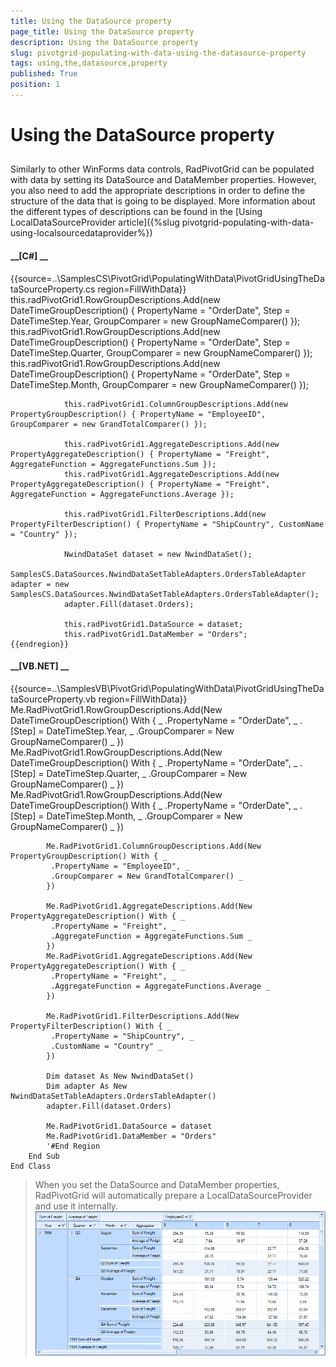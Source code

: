 ```yaml
---
title: Using the DataSource property
page_title: Using the DataSource property
description: Using the DataSource property
slug: pivotgrid-populating-with-data-using-the-datasource-property
tags: using,the,datasource,property
published: True
position: 1
---
```


# Using the DataSource property



## 

Similarly to other WinForms data controls, RadPivotGrid can be populated with data by setting its DataSource 
	        and DataMember properties. However, you also need to add the appropriate descriptions in order to define the 
	        structure of the data that is going to be displayed. More information about the different types of descriptions 
	        can be found in the  [Using LocalDataSourceProvider article]({%slug pivotgrid-populating-with-data-using-localsourcedataprovider%})

#### __[C#] __

{{source=..\SamplesCS\PivotGrid\PopulatingWithData\PivotGridUsingTheDataSourceProperty.cs region=FillWithData}}
	            this.radPivotGrid1.RowGroupDescriptions.Add(new DateTimeGroupDescription() { PropertyName = "OrderDate", Step = DateTimeStep.Year, GroupComparer = new GroupNameComparer() });
	            this.radPivotGrid1.RowGroupDescriptions.Add(new DateTimeGroupDescription() { PropertyName = "OrderDate", Step = DateTimeStep.Quarter, GroupComparer = new GroupNameComparer() });
	            this.radPivotGrid1.RowGroupDescriptions.Add(new DateTimeGroupDescription() { PropertyName = "OrderDate", Step = DateTimeStep.Month, GroupComparer = new GroupNameComparer() });
	
	            this.radPivotGrid1.ColumnGroupDescriptions.Add(new PropertyGroupDescription() { PropertyName = "EmployeeID", GroupComparer = new GrandTotalComparer() });
	
	            this.radPivotGrid1.AggregateDescriptions.Add(new PropertyAggregateDescription() { PropertyName = "Freight", AggregateFunction = AggregateFunctions.Sum });
	            this.radPivotGrid1.AggregateDescriptions.Add(new PropertyAggregateDescription() { PropertyName = "Freight", AggregateFunction = AggregateFunctions.Average });
	
	            this.radPivotGrid1.FilterDescriptions.Add(new PropertyFilterDescription() { PropertyName = "ShipCountry", CustomName = "Country" });
	
	            NwindDataSet dataset = new NwindDataSet();
	            SamplesCS.DataSources.NwindDataSetTableAdapters.OrdersTableAdapter adapter = new SamplesCS.DataSources.NwindDataSetTableAdapters.OrdersTableAdapter();
	            adapter.Fill(dataset.Orders);
	
	            this.radPivotGrid1.DataSource = dataset;
	            this.radPivotGrid1.DataMember = "Orders";
	{{endregion}}



#### __[VB.NET] __

{{source=..\SamplesVB\PivotGrid\PopulatingWithData\PivotGridUsingTheDataSourceProperty.vb region=FillWithData}}
	        Me.RadPivotGrid1.RowGroupDescriptions.Add(New DateTimeGroupDescription() With { _
	         .PropertyName = "OrderDate", _
	         .[Step] = DateTimeStep.Year, _
	         .GroupComparer = New GroupNameComparer() _
	        })
	        Me.RadPivotGrid1.RowGroupDescriptions.Add(New DateTimeGroupDescription() With { _
	         .PropertyName = "OrderDate", _
	         .[Step] = DateTimeStep.Quarter, _
	         .GroupComparer = New GroupNameComparer() _
	        })
	        Me.RadPivotGrid1.RowGroupDescriptions.Add(New DateTimeGroupDescription() With { _
	         .PropertyName = "OrderDate", _
	         .[Step] = DateTimeStep.Month, _
	         .GroupComparer = New GroupNameComparer() _
	        })
	
	        Me.RadPivotGrid1.ColumnGroupDescriptions.Add(New PropertyGroupDescription() With { _
	         .PropertyName = "EmployeeID", _
	         .GroupComparer = New GrandTotalComparer() _
	        })
	
	        Me.RadPivotGrid1.AggregateDescriptions.Add(New PropertyAggregateDescription() With { _
	         .PropertyName = "Freight", _
	         .AggregateFunction = AggregateFunctions.Sum _
	        })
	        Me.RadPivotGrid1.AggregateDescriptions.Add(New PropertyAggregateDescription() With { _
	         .PropertyName = "Freight", _
	         .AggregateFunction = AggregateFunctions.Average _
	        })
	
	        Me.RadPivotGrid1.FilterDescriptions.Add(New PropertyFilterDescription() With { _
	         .PropertyName = "ShipCountry", _
	         .CustomName = "Country" _
	        })
	
	        Dim dataset As New NwindDataSet()
	        Dim adapter As New NwindDataSetTableAdapters.OrdersTableAdapter()
	        adapter.Fill(dataset.Orders)
	
	        Me.RadPivotGrid1.DataSource = dataset
	        Me.RadPivotGrid1.DataMember = "Orders"
	        '#End Region
	    End Sub
	End Class



>When you set the DataSource and DataMember properties, RadPivotGrid 
		  will automatically prepare a LocalDataSourceProvider and use it internally.![pivotgrid-populating-with-datausing-the-datasource-property](images/pivotgrid-populating-with-datausing-the-datasource-property.png)
